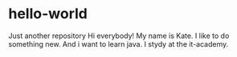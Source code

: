 # hello-world
Just another repository
Hi everybody!
My name is Kate. I like to do something new. And i want to learn java.
I stydy at the it-academy.
